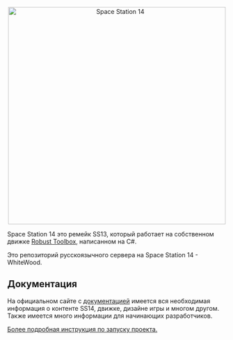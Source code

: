 <p align="center"> <img alt="Space Station 14" width="500" height="500" src="https://i.postimg.cc/zGj0xSGm/333333.png" /></p>

Space Station 14 это ремейк SS13, который работает на собственном движке [Robust Toolbox](https://github.com/space-wizards/RobustToolbox), написанном на C#.

Это репозиторий русскоязычного сервера на Space Station 14 - WhiteWood.

## Документация

На официальном сайте с [документацией](https://docs.spacestation14.io/) имеется вся необходимая информация о контенте SS14, движке, дизайне игры и многом другом. Также имеется много информации для начинающих разработчиков.

[Более подробная инструкция по запуску проекта.](https://docs.spacestation14.com/en/general-development/setup.html)
